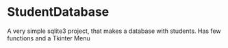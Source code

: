 # StudentDatabase

A very simple sqlite3 project, that makes a database with students.
Has few functions and a Tkinter Menu
